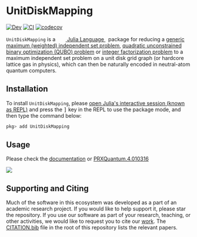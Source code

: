 # UnitDiskMapping

[![Dev](https://img.shields.io/badge/docs-dev-blue.svg)](https://queracomputing.github.io/UnitDiskMapping.jl/dev/)
[![CI](https://github.com/QuEraComputing/UnitDiskMapping.jl/actions/workflows/ci.yml/badge.svg)](https://github.com/QuEraComputing/UnitDiskMapping.jl/actions/workflows/ci.yml)
[![codecov](https://codecov.io/github/QuEraComputing/UnitDiskMapping.jl/branch/main/graph/badge.svg?token=fwlEQnQICw)](https://codecov.io/github/QuEraComputing/UnitDiskMapping.jl)

<p>
<code>UnitDiskMapping</code> is a &nbsp;
    <a href="https://julialang.org">
        <img src="https://raw.githubusercontent.com/JuliaLang/julia-logo-graphics/master/images/julia.ico" width="16em">
        Julia Language
    </a>
    &nbsp; package for reducing a <a href="https://en.wikipedia.org/wiki/Independent_set_(graph_theory)">generic maximum (weighted) independent set problem</a>, <a href="https://en.wikipedia.org/wiki/Quadratic_unconstrained_binary_optimization"> quadratic unconstrained binary optimization (QUBO) problem</a> or <a href="https://en.wikipedia.org/wiki/Integer_factorization">integer factorization problem</a> to a maximum independent set problem on a unit disk grid graph (or hardcore lattice gas in physics), which can then be naturally encoded in neutral-atom quantum computers.

## Installation
To install <code>UnitDiskMapping</code>,
    please <a href="https://docs.julialang.org/en/v1/manual/getting-started/">open
    Julia's interactive session (known as REPL)</a> and press the <kbd>]</kbd> key in the REPL to use the package mode, and then type the command below:
</p>

```julia
pkg> add UnitDiskMapping
```

## Usage

Please check the [documentation](https://queracomputing.github.io/UnitDiskMapping.jl/dev/) or [PRXQuantum.4.010316](https://journals.aps.org/prxquantum/abstract/10.1103/PRXQuantum.4.010316)

![](https://user-images.githubusercontent.com/6257240/198861111-4499c17d-9938-406b-8253-943b01f4633c.png)

## Supporting and Citing
Much of the software in this ecosystem was developed as a part of an academic research project. If you would like to help support it, please star the repository. If you use our software as part of your research, teaching, or other activities, we would like to request you to cite our [work](https://arxiv.org/abs/2209.03965). The [CITATION.bib](CITATION.bib) file in the root of this repository lists the relevant papers.
